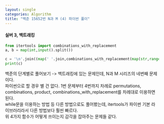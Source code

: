 ```yaml
---
layout: single
categories: Algorithm
title: "백준 15652번 N과 M (4) 파이썬 풀이"
---
```

#### 실버 3, 백트래킹

```py
from itertools import combinations_with_replacement
a, b = map(int,input().split())

c = '\n'.join((map(' '.join,combinations_with_replacement(map(str,range(1,a+1)), b))))
print(c)
```
백준의 단계별로 풀어보기 -> 백트래킹에 있는 문제인데, N과 M 시리즈의 네번째 문제이다.<br>
파이썬으로 할 경우 별 건 없다. 1번 문제부터 4번까지 차례로 permutations, combinations, product, combinations_with_replacement를 차례대로 이용하면 된다.<br>
while문을 이용하는 방법 등 다른 방법으로도 풀어봤는데, itertools가 파이썬 기본 라이브러리라서 다른 방법보다 훨씬 빠르다.<br>
위 4가지 함수가 어떻게 쓰이는지 감각을 잡아주는 문제들 같다.